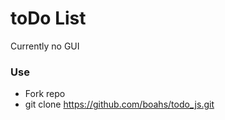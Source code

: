# toDo List

Currently no GUI

### Use 

- Fork repo 
- git clone https://github.com/boahs/todo_js.git
